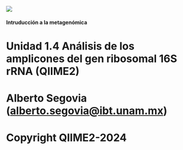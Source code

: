 ![](https://qiime2.org/assets/img/qiime2.svg)

####   Intruducción a la metagenómica 
#  Unidad 1.4 Análisis de los amplicones del gen ribosomal 16S rRNA (QIIME2)                    
#  Alberto Segovia (alberto.segovia@ibt.unam.mx)                       
#  Copyright QIIME2-2024	
